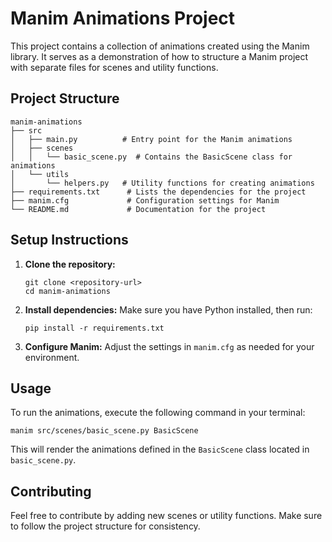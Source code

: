 # Manim Animations Project

This project contains a collection of animations created using the Manim library. It serves as a demonstration of how to structure a Manim project with separate files for scenes and utility functions.

## Project Structure

```
manim-animations
├── src
│   ├── main.py          # Entry point for the Manim animations
│   ├── scenes
│   │   └── basic_scene.py  # Contains the BasicScene class for animations
│   └── utils
│       └── helpers.py   # Utility functions for creating animations
├── requirements.txt      # Lists the dependencies for the project
├── manim.cfg             # Configuration settings for Manim
└── README.md             # Documentation for the project
```

## Setup Instructions

1. **Clone the repository:**
   ```
   git clone <repository-url>
   cd manim-animations
   ```

2. **Install dependencies:**
   Make sure you have Python installed, then run:
   ```
   pip install -r requirements.txt
   ```

3. **Configure Manim:**
   Adjust the settings in `manim.cfg` as needed for your environment.

## Usage

To run the animations, execute the following command in your terminal:
```
manim src/scenes/basic_scene.py BasicScene
```

This will render the animations defined in the `BasicScene` class located in `basic_scene.py`.

## Contributing

Feel free to contribute by adding new scenes or utility functions. Make sure to follow the project structure for consistency.